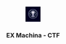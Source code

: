 <p align="center">
  <a href="https://www.instagram.com/cyberscapeclub/">
    <img src="logo1.png" alt="Logo" height="40">
  </a>

<h3 align="center">EX Machina - CTF</h3>
</p>

